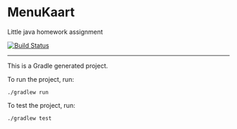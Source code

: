 # MenuKaart
Little java homework assignment

[![Build Status](https://travis-ci.org/tomasharkema/MenuKaart.svg?branch=master)](https://travis-ci.org/tomasharkema/MenuKaart)

-------
This is a Gradle generated project.

To run the project, run:

```
./gradlew run
```

To test the project, run:

```
./gradlew test
```